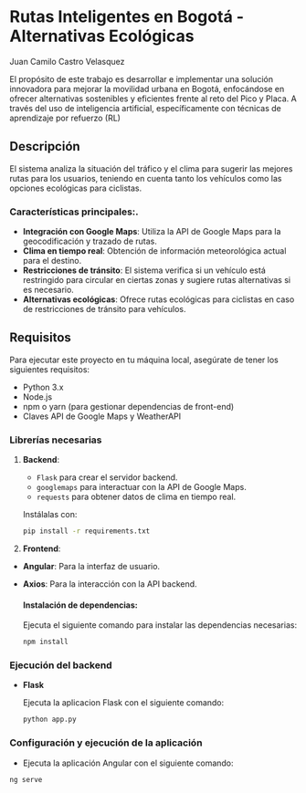# Rutas Inteligentes en Bogotá - Alternativas Ecológicas

Juan Camilo Castro Velasquez

El propósito de este trabajo es desarrollar e implementar una solución innovadora para mejorar la movilidad urbana en Bogotá, 
enfocándose en ofrecer alternativas sostenibles y eficientes frente al reto del Pico y Placa. A través del uso de inteligencia artificial, específicamente con técnicas de aprendizaje por refuerzo (RL)


## Descripción

El sistema analiza la situación del tráfico y el clima para sugerir las mejores rutas para los usuarios, teniendo en cuenta tanto los vehículos como las opciones ecológicas para ciclistas. 

### Características principales:.
- **Integración con Google Maps**: Utiliza la API de Google Maps para la geocodificación y trazado de rutas.
- **Clima en tiempo real**: Obtención de información meteorológica actual para el destino.
- **Restricciones de tránsito**: El sistema verifica si un vehículo está restringido para circular en ciertas zonas y sugiere rutas alternativas si es necesario.
- **Alternativas ecológicas**: Ofrece rutas ecológicas para ciclistas en caso de restricciones de tránsito para vehículos.

## Requisitos

Para ejecutar este proyecto en tu máquina local, asegúrate de tener los siguientes requisitos:

- Python 3.x
- Node.js
- npm o yarn (para gestionar dependencias de front-end)
- Claves API de Google Maps y WeatherAPI

### Librerías necesarias

1. **Backend**: 
   - `Flask` para crear el servidor backend.
   - `googlemaps` para interactuar con la API de Google Maps.
   - `requests` para obtener datos de clima en tiempo real.
   
   Instálalas con:
   ```bash
   pip install -r requirements.txt


2. **Frontend**: 
- **Angular**: Para la interfaz de usuario.
- **Axios**: Para la interacción con la API backend.
   
  #### Instalación de dependencias:

  Ejecuta el siguiente comando para instalar las dependencias necesarias:
   ```bash
   npm install
   
###  **Ejecución del backend**
- **Flask**


  Ejecuta la aplicacion Flask con el siguiente comando:
   ```bash
   python app.py

###  **Configuración y ejecución de la aplicación**


- Ejecuta la aplicación Angular con el siguiente comando:


```bash
ng serve








